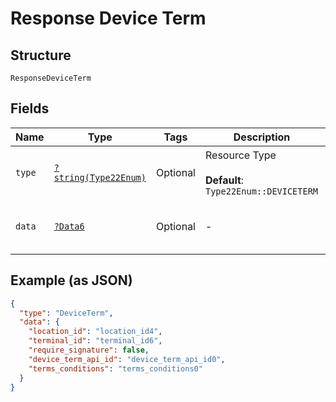 
# Response Device Term

## Structure

`ResponseDeviceTerm`

## Fields

| Name | Type | Tags | Description | Getter | Setter |
|  --- | --- | --- | --- | --- | --- |
| `type` | [`?string(Type22Enum)`](../../doc/models/type-22-enum.md) | Optional | Resource Type<br><br>**Default**: `Type22Enum::DEVICETERM` | getType(): ?string | setType(?string type): void |
| `data` | [`?Data6`](../../doc/models/data-6.md) | Optional | - | getData(): ?Data6 | setData(?Data6 data): void |

## Example (as JSON)

```json
{
  "type": "DeviceTerm",
  "data": {
    "location_id": "location_id4",
    "terminal_id": "terminal_id6",
    "require_signature": false,
    "device_term_api_id": "device_term_api_id0",
    "terms_conditions": "terms_conditions0"
  }
}
```

